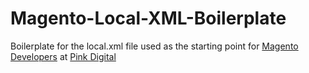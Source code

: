 # Magento-Local-XML-Boilerplate

Boilerplate for the local.xml file used as the starting point for <a href="http://www.pinkdigital.co.uk/magento-ecommerce/" title="Magento Developers">Magento Developers</a> at <a href="http://www.pinkdigital.co.uk/">Pink Digital</a>
